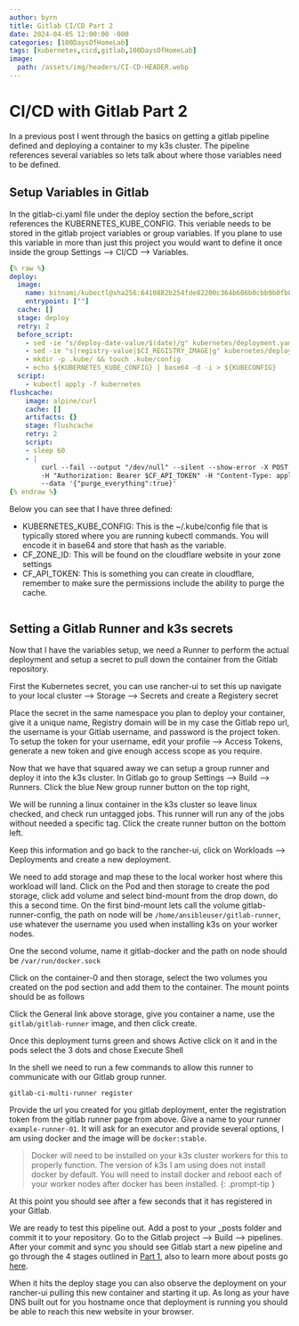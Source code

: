 ```yaml
---
author: byrn
title: Gitlab CI/CD Part 2
date: 2024-04-05 12:00:00 -000
categories: [100DaysOfHomeLab]
tags: [kubernetes,cicd,gitlab,100DaysOfHomeLab]
image:
  path: /assets/img/headers/CI-CD-HEADER.webp
---
```


# CI/CD with Gitlab Part 2
In a previous post I went through the basics on getting a gitlab pipeline defined and deploying a container to my k3s cluster. The pipeline references several variables so lets talk about where those variables need to be defined.

## Setup Variables in Gitlab
In the gitlab-ci.yaml file under the deploy section the before_script references the KUBERNETES_KUBE_CONFIG. This veriable needs to be stored in the gitlab project variables or group variables. If you plane to use this variable in more than just this project you would want to define it once inside the group Settings --> CI/CD --> Variables.

```yaml
{% raw %}
deploy:
  image:
    name: bitnami/kubectl@sha256:6410882b254fde82200c364b606b0cbb9b0fb802fede69011a33b9d28066b459
    entrypoint: [""]
  cache: []
  stage: deploy
  retry: 2
  before_script:
    - sed -ie "s/deploy-date-value/$(date)/g" kubernetes/deployment.yaml
    - sed -ie "s|registry-value|$CI_REGISTRY_IMAGE|g" kubernetes/deployment.yaml
    - mkdir -p .kube/ && touch .kube/config
    - echo ${KUBERNETES_KUBE_CONFIG} | base64 -d -i > ${KUBECONFIG}
  script:
    - kubectl apply -f kubernetes
flushcache:
    image: alpine/curl
    cache: []
    artifacts: {}
    stage: flushcache
    retry: 2
    script:
    - sleep 60
    - |
        curl --fail --output "/dev/null" --silent --show-error -X POST "https://api.cloudflare.com/client/v4/zones/$CF_ZONE_ID/purge_cache" \
        -H "Authorization: Bearer $CF_API_TOKEN" -H "Content-Type: application/json" \
        --data '{"purge_everything":true}'
{% endraw %}
```
Below you can see that I have three defined:
- KUBERNETES_KUBE_CONFIG: This is the ~/.kube/config file that is typically stored where you are running kubectl commands. You will encode it in base64 and store that hash as the variable.
- CF_ZONE_ID: This will be found on the cloudflare website in your zone settings
- CF_API_TOKEN: This is something you can create in cloudflare, remember to make sure the permissions include the ability to purge the cache.
<img src="/assets/img/gitlab-variables.webp" alt="">

## Setting a Gitlab Runner and k3s secrets
Now that I have the variables setup, we need a Runner to perform the actual deployment and setup a secret to pull down the container from the Gitlab repository.

First the Kubernetes secret, you can use rancher-ui to set this up navigate to your local cluster -->  Storage --> Secrets and create a Registery secret
<img src="/assets/img/kubernetes-registry-secret.webp" alt="">

Place the secret in the same namespace you plan to deploy your container, give it a unique name, Registry domain will be in my case the Gitlab repo url, the username is your Gitlab username, and password is the project token. To setup the token for your username, edit your profile --> Access Tokens, generate a new token and give enough access scope as you require.

Now that we have that squared away we can setup a group runner and deploy it into the k3s cluster. In Gitlab go to group Settings --> Build --> Runners. Click the blue New group runner button on the top right, 
<img src="/assets/img/gitlab-runner.webp" alt="">

We will be running a linux container in the k3s cluster so leave linux checked, and check run untagged jobs. This runner will run any of the jobs without needed a specific tag. Click the create runner button on the bottom left.
<img src="/assets/img/gitlab-runner-token.webp" alt="">

Keep this information and go back to the rancher-ui, click on Workloads --> Deployments and create a new deployment.
<img src="/assets/img/kubernetes-gitlab-runner.webp" alt="">

We need to add storage and map these to the local worker host where this workload will land. Click on the Pod and then storage to create the pod storage, click add volume and select bind-mount from the drop down, do this a second time. On the first bind-mount lets call the volume gitlab-runner-config, the path on node will be ```/home/ansibleuser/gitlab-runner```, use whatever the username you used when installing k3s on your worker nodes. 

One the second volume, name it gitlab-docker and the path on node should be ```/var/run/docker.sock```
<img src="/assets/img/kubernetes-gitlab-runner-volume.webp" alt="">

Click on the container-0 and then storage, select the two volumes you created on the pod section and add them to the container. The mount points should be as follows 
<img src="/assets/img/kubernetes-gitlab-runner-volume-2.webp" alt="">

Click the General link above storage, give you container a name, use the ```gitlab/gitlab-runner``` image, and then click create.
<img src="/assets/img/kubernetes-gitlab-runner-volume-3.webp" alt="">

Once this deployment turns green and shows Active click on it and in the pods select the 3 dots and chose Execute Shell
<img src="/assets/img/example-runner-01.webp" alt="">

In the shell we need to run a few commands to allow this runner to communicate with our Gitlab group runner.

```shell
gitlab-ci-multi-runner register
```
Provide the url you created for you gitlab deployment, enter the registration token from the gitlab runner page from above. Give a name to your runner ```example-runner-01```. It will ask for an executor and provide several options, I am using docker and the image will be ```docker:stable```.

> Docker will need to be installed on your k3s cluster workers for this to properly function. The version of k3s I am using does not install docker by default. You will need to install docker and reboot each of your worker nodes after docker has been installed.
{: .prompt-tip }

At this point you should see after a few seconds that it has registered in your Gitlab.
<img src="/assets/img/example-runner-01-created.webp" alt="">

We are ready to test this pipeline out. Add a post to your _posts folder and commit it to your repository. Go to the Gitlab project --> Build --> pipelines. After your commit and sync you should see Gitlab start a new pipeline and go through the 4 stages outlined in [Part 1](https://blog.byrnbaker.me/posts/gitlab-ci-cd/), also to learn more about posts go [here](https://chirpy.cotes.page/posts/write-a-new-post/).
<img src="/assets/img/gitlab-pipeline.webp" alt="">

When it hits the deploy stage you can also observe the deployment on your rancher-ui pulling this new container and starting it up. As long as your have DNS built out for you hostname once that deployment is running you should be able to reach this new website in your browser.